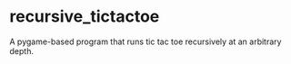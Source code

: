 # recursive_tictactoe
A pygame-based program that runs tic tac toe recursively at an arbitrary depth.
